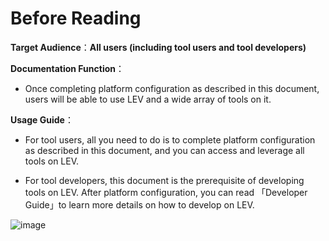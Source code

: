 # Before Reading

**Target Audience**：**All users (including tool users and tool developers)**

**Documentation Function**：

- Once completing platform configuration as described in this document, users will be able to use LEV and a wide array of tools on it.

**Usage Guide**：

- For tool users, all you need to do is to complete platform configuration as described in this document, and you can access and leverage all tools on LEV.

- For tool developers, this document is the prerequisite of developing tools on LEV. After platform configuration, you can read 「Developer Guide」to learn more details on how to develop on LEV.

![image](../_media/test.jpg)
